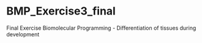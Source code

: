 # BMP_Exercise3_final
Final Exercise Biomolecular Programming - Differentiation of tissues during development

